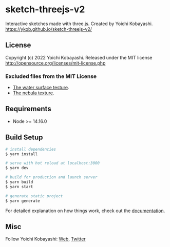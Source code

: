 # sketch-threejs-v2

Interactive sketches made with three.js. Created by Yoichi Kobayashi.  
https://ykob.github.io/sketch-threejs-v2/

## License

Copyright (c) 2022 Yoichi Kobayashi.
Released under the MIT license  
http://opensource.org/licenses/mit-license.php

### Excluded files from the MIT License

- [The water surface testure](https://github.com/ykob/sketch-threejs-v2/blob/main/assets/img/common/water.jpg).
- [The nebula texture](https://github.com/ykob/sketch-threejs-v2/blob/main/assets/img/common/nebula.jpg).

## Requirements

- Node >= 14.16.0

## Build Setup

```bash
# install dependencies
$ yarn install

# serve with hot reload at localhost:3000
$ yarn dev

# build for production and launch server
$ yarn build
$ yarn start

# generate static project
$ yarn generate
```

For detailed explanation on how things work, check out the [documentation](https://nuxtjs.org).

## Misc

Follow Yoichi Kobayashi: [Web](http://www.tplh.net/), [Twitter](https://twitter.com/ykob0123)
